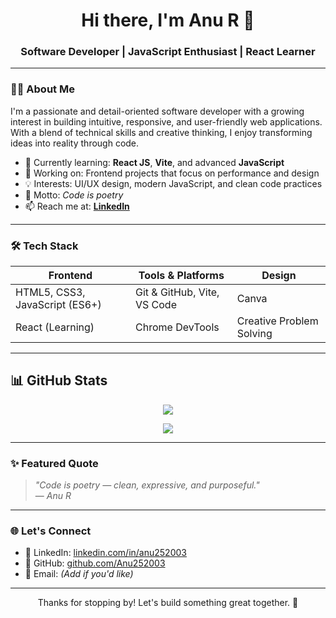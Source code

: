 <!-- README.md for GitHub Profile: Anu252003 -->

<h1 align="center">Hi there, I'm Anu R 👋</h1>
<h3 align="center">Software Developer | JavaScript Enthusiast | React Learner</h3>

---

### 👩‍💻 About Me

I'm a passionate and detail-oriented software developer with a growing interest in building intuitive, responsive, and user-friendly web applications. With a blend of technical skills and creative thinking, I enjoy transforming ideas into reality through code.

- 🌱 Currently learning: **React JS**, **Vite**, and advanced **JavaScript**
- 🚀 Working on: Frontend projects that focus on performance and design
- 💡 Interests: UI/UX design, modern JavaScript, and clean code practices
- 🧠 Motto: *Code is poetry*
- 📫 Reach me at: **[LinkedIn](https://www.linkedin.com/in/anu252003)**

---

### 🛠️ Tech Stack

| Frontend | Tools & Platforms | Design |
|----------|-------------------|--------|
| HTML5, CSS3, JavaScript (ES6+) | Git & GitHub, Vite, VS Code | Canva |
| React (Learning) | Chrome DevTools | Creative Problem Solving |

---
## 📊 GitHub Stats

<p align="center">
  <!-- Working GitHub Streak (FIXED) -->
  <img src=" https://streak-stats.demolab.com?user=Anu252003&theme=vision-friendly-dark" />
</p>

<p align="center">
  <!-- GitHub Stats -->
  <img src="https://github-readme-stats.vercel.app/api?username=Anu252003&show_icons=true&theme=vision-friendly-dark&hide_border=false" />
</p>

---

### ✨ Featured Quote

> *"Code is poetry — clean, expressive, and purposeful."*  
> — *Anu R*

---

### 🌐 Let's Connect

- 💼 LinkedIn: [linkedin.com/in/anu252003](https://www.linkedin.com/in/anu252003)
- 🧰 GitHub: [github.com/Anu252003](https://github.com/Anu252003)
- 📧 Email: *(Add if you'd like)*

---

<p align="center">Thanks for stopping by! Let's build something great together. 🚀</p>
